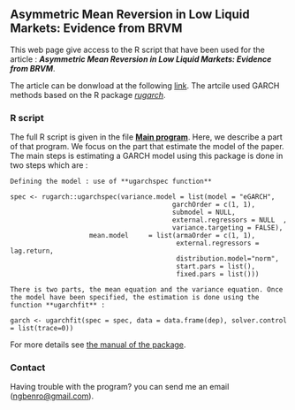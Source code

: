 ## Asymmetric Mean Reversion in Low Liquid Markets: Evidence from BRVM

This web page give access to the R script that have been used for the article : _**Asymmetric Mean Reversion in Low Liquid Markets: Evidence from BRVM**_.

The article can be donwload at the following [link]( https://www.mdpi.com/1911-8074/12/1/38). The artcile used GARCH methods based on the R package [_rugarch_](https://cran.r-project.org/web/packages/rugarch/index.html).

### R script
The full R script is given in the file [**Main program**](https://github.com/NathanUCP/R_project_MR/blob/master/Main_prog.R). Here, we describe a part of that program. We focus on the part that estimate the model of the paper. The main steps is estimating a GARCH model using this package is done in two steps which are :

```markdownblock
Defining the model : use of **ugarchspec function**

spec <- rugarch::ugarchspec(variance.model = list(model = "eGARCH", 
                                         garchOrder = c(1, 1), 
                                         submodel = NULL, 
                                         external.regressors = NULL  , 
                                         variance.targeting = FALSE), 
                    mean.model     = list(armaOrder = c(1, 1), 
                                          external.regressors = lag.return, 
                                          distribution.model="norm", 
                                          start.pars = list(), 
                                          fixed.pars = list()))

There is two parts, the mean equation and the variance equation. Once the model have been specified, the estimation is done using the function **ugarchfit** :

garch <- ugarchfit(spec = spec, data = data.frame(dep), solver.control = list(trace=0))
```
For more details see [the manual of the package](https://cran.r-project.org/web/packages/rugarch/rugarch.pdf).

### Contact

Having trouble with the program? you can send me an email (ngbenro@gmail.com).
